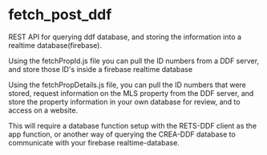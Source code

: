 # fetch_post_ddf
REST API for querying ddf database, and storing the information into a realtime database(firebase).


Using the fetchPropId.js file you can pull the ID numbers from a DDF server, and store those ID's inside a firebase realtime database

Using the fetchPropDetails.js file, you can pull the ID numbers that were stored, request information on the MLS property from the DDF server, and store the property information in your own database for review, and to access on a website.

This will require a database function setup with the RETS-DDF client as the app function, or another way of querying the CREA-DDF database to communicate with your firebase realtime-database.

